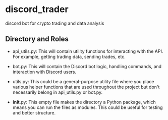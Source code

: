 # discord_trader
discord bot for crypto trading and data analysis


## Directory and Roles

- api_utils.py: This will contain utility functions for interacting with the API. For example, getting trading data, sending trades, etc.

- bot.py: This will contain the Discord bot logic, handling commands, and interaction with Discord users.

- utils.py: This could be a general-purpose utility file where you place various helper functions that are used throughout the project but don't necessarily belong in api_utils.py or bot.py.

- __init__.py: This empty file makes the directory a Python package, which means you can run the files as modules. This could be useful for testing and better structure.